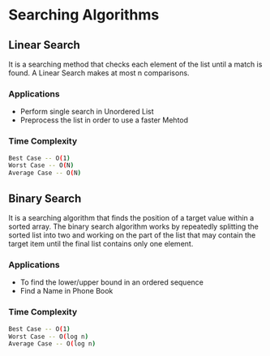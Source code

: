 # Searching Algorithms

## Linear Search

It is a searching method that checks each element of the list until a match is found. A Linear Search makes at most n comparisons.

### Applications

- Perform single search in Unordered List
- Preprocess the list in order to use a faster Mehtod

### Time Complexity

```sh
Best Case -- O(1)
Worst Case -- O(N)
Average Case -- O(N)
```

## Binary Search

It is a searching algorithm that finds the position of a target value within a sorted array. The binary search algorithm works by repeatedly splitting the sorted list into two and working on the part of the list that may contain the target item until the final list contains only one element.

### Applications

- To find the lower/upper bound in an ordered sequence
- Find a Name in Phone Book

### Time Complexity

```sh
Best Case -- O(1)
Worst Case -- O(log n)
Average Case -- O(log n)
```
